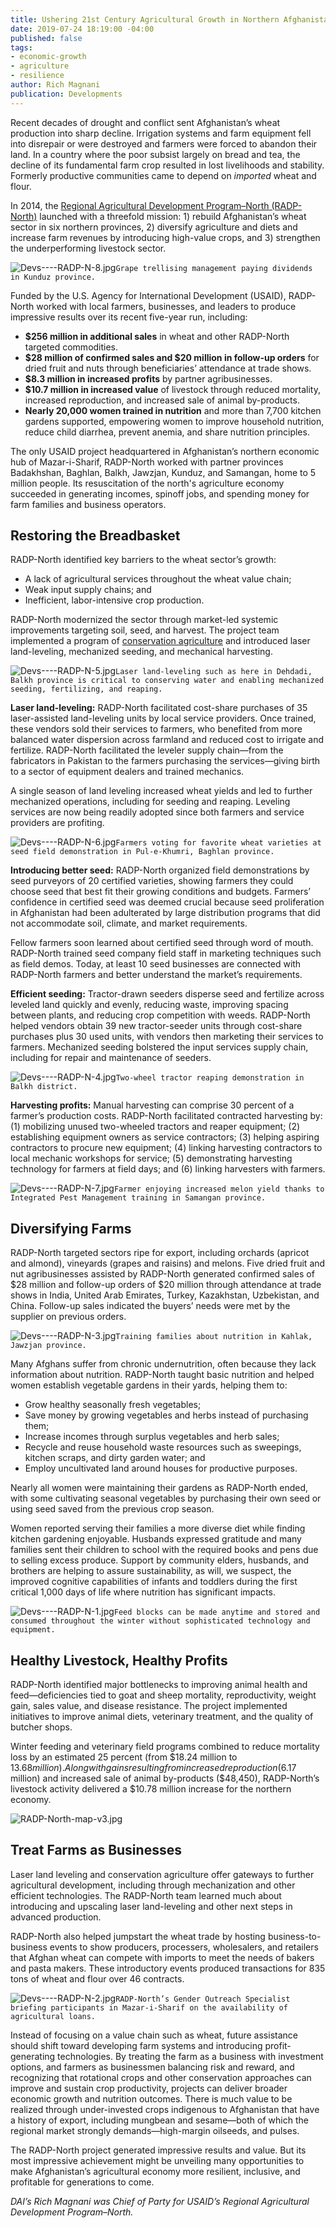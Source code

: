 ```yaml
---
title: Ushering 21st Century Agricultural Growth in Northern Afghanistan
date: 2019-07-24 18:19:00 -04:00
published: false
tags:
- economic-growth
- agriculture
- resilience
author: Rich Magnani
publication: Developments
---
```


Recent decades of drought and conflict sent Afghanistan’s wheat production into sharp decline. Irrigation systems and farm equipment fell into disrepair or were destroyed and farmers were forced to abandon their land. In a country where the poor subsist largely on bread and tea, the decline of its fundamental farm crop resulted in lost livelihoods and stability. Formerly productive communities came to depend on *imported* wheat and flour.

In 2014, the [Regional Agricultural Development Program–North (RADP-North)](https://www.dai.com/our-work/projects/afghanistan-regional-agricultural-development-program-radp-north) launched with a threefold mission: 1) rebuild Afghanistan’s wheat sector in six northern provinces, 2) diversify agriculture and diets and increase farm revenues by introducing high-value crops, and 3) strengthen the underperforming livestock sector.

![Devs----RADP-N-8.jpg](/uploads/Devs----RADP-N-8.jpg)`Grape trellising management paying dividends in Kunduz province.`

Funded by the U.S. Agency for International Development (USAID), RADP-North worked with local farmers, businesses, and leaders to produce impressive results over its recent five-year run, including:

* **$256 million in additional sales** in wheat and other RADP-North targeted commodities.
* **$28 million of confirmed sales and $20 million in follow-up orders** for dried fruit and nuts through beneficiaries’ attendance at trade shows.
* **$8.3 million in increased profits** by partner agribusinesses.
* **$10.7 million in increased value** of livestock through reduced mortality, increased reproduction, and increased sale of animal by-products.
* **Nearly 20,000 women trained in nutrition** and more than 7,700 kitchen gardens supported, empowering women to improve household nutrition, reduce child diarrhea, prevent anemia, and share nutrition principles.

The only USAID project headquartered in Afghanistan’s northern economic hub of Mazar-i-Sharif, RADP-North worked with partner provinces Badakhshan, Baghlan, Balkh, Jawzjan, Kunduz, and Samangan, home to 5 million people. Its resuscitation of the north's agriculture economy succeeded in generating incomes, spinoff jobs, and spending money for farm families and business operators.

## Restoring the Breadbasket

RADP-North identified key barriers to the wheat sector’s growth:

* A lack of agricultural services throughout the wheat value chain; 
* Weak input supply chains; and
* Inefficient, labor-intensive crop production.

RADP-North modernized the sector through market-led systemic improvements targeting soil, seed, and harvest. The project team implemented a program of [conservation agriculture](http://www.fao.org/conservation-agriculture/en/) and introduced laser land-leveling, mechanized seeding, and mechanical harvesting.

![Devs----RADP-N-5.jpg](/uploads/Devs----RADP-N-5.jpg)`Laser land-leveling such as here in Dehdadi, Balkh province is critical to conserving water and enabling mechanized seeding, fertilizing, and reaping.`

**Laser land-leveling:** RADP-North facilitated cost-share purchases of 35 laser-assisted land-leveling units by local service providers. Once trained, these vendors sold their services to farmers, who benefited from more balanced water dispersion across farmland and reduced cost to irrigate and fertilize. RADP-North facilitated the leveler supply chain—from the fabricators in Pakistan to the farmers purchasing the services—giving birth to a sector of equipment dealers and trained mechanics.  

A single season of land leveling increased wheat yields and led to further mechanized operations, including for seeding and reaping. Leveling services are now being readily adopted since both farmers and service providers are profiting.

![Devs----RADP-N-6.jpg](/uploads/Devs----RADP-N-6.jpg)`Farmers voting for favorite wheat varieties at seed field demonstration in Pul-e-Khumri, Baghlan province.` 

**Introducing better seed:** RADP-North organized field demonstrations by seed purveyors of 20 certified varieties, showing farmers they could choose seed that best fit their growing conditions and budgets. Farmers’ confidence in certified seed was deemed crucial because seed proliferation in Afghanistan had been adulterated by large distribution programs that did not accommodate soil, climate, and market requirements.

Fellow farmers soon learned about certified seed through word of mouth. RADP-North trained seed company field staff in marketing techniques such as field demos. Today, at least 10 seed businesses are connected with RADP-North farmers and better understand the market’s requirements.

**Efficient seeding:** Tractor-drawn seeders disperse seed and fertilize across leveled land quickly and evenly, reducing waste, improving spacing between plants, and reducing crop competition with weeds. RADP-North helped vendors obtain 39 new tractor-seeder units through cost-share purchases plus 30 used units, with vendors then marketing their services to farmers. Mechanized seeding bolstered the input services supply chain, including for repair and maintenance of seeders.

![Devs----RADP-N-4.jpg](/uploads/Devs----RADP-N-4.jpg)`Two-wheel tractor reaping demonstration in Balkh district.`

**Harvesting profits:** Manual harvesting can comprise 30 percent of a farmer’s production costs. RADP-North facilitated contracted harvesting by: (1) mobilizing unused two-wheeled tractors and reaper equipment; (2) establishing equipment owners as service contractors; (3) helping aspiring contractors to procure new equipment; (4) linking harvesting contractors to local mechanic workshops for service; (5) demonstrating harvesting technology for farmers at field days; and (6) linking harvesters with farmers.

![Devs----RADP-N-7.jpg](/uploads/Devs----RADP-N-7.jpg)`Farmer enjoying increased melon yield thanks to Integrated Pest Management training in Samangan province.`

## Diversifying Farms

RADP-North targeted sectors ripe for export, including orchards (apricot and almond), vineyards (grapes and raisins) and melons. Five dried fruit and nut agribusinesses assisted by RADP-North generated confirmed sales of $28 million and follow-up orders of $20 million through attendance at trade shows in India, United Arab Emirates, Turkey, Kazakhstan, Uzbekistan, and China. Follow-up sales indicated the buyers’ needs were met by the supplier on previous orders.

![Devs----RADP-N-3.jpg](/uploads/Devs----RADP-N-3.jpg)`Training families about nutrition in Kahlak, Jawzjan province.`

Many Afghans suffer from chronic undernutrition, often because they lack information about nutrition. RADP-North taught basic nutrition and helped women establish vegetable gardens in their yards, helping them to:

* Grow healthy seasonally fresh vegetables;
* Save money by growing vegetables and herbs instead of purchasing them;
* Increase incomes through surplus vegetables and herb sales;
* Recycle and reuse household waste resources such as sweepings, kitchen scraps, and dirty garden water; and
* Employ uncultivated land around houses for productive purposes.

Nearly all women were maintaining their gardens as RADP-North ended, with some cultivating seasonal vegetables by purchasing their own seed or using seed saved from the previous crop season.

Women reported serving their families a more diverse diet while finding kitchen gardening enjoyable. Husbands expressed gratitude and many families sent their children to school with the required books and pens due to selling excess produce. Support by community elders, husbands, and brothers are helping to assure sustainability, as will, we suspect, the improved cognitive capabilities of infants and toddlers during the first critical 1,000 days of life where nutrition has significant impacts.

![Devs----RADP-N-1.jpg](/uploads/Devs----RADP-N-1.jpg)`Feed blocks can be made anytime and stored and consumed throughout the winter without sophisticated technology and equipment.`

## Healthy Livestock, Healthy Profits

RADP-North identified major bottlenecks to improving animal health and feed—deficiencies tied to goat and sheep mortality, reproductivity, weight gain, sales value, and disease resistance. The project implemented initiatives to improve animal diets, veterinary treatment, and the quality of butcher shops.

Winter feeding and veterinary field programs combined to reduce mortality loss by an estimated 25 percent (from $18.24 million to $13.68 million). Along with gains resulting from increased reproduction ($6.17 million) and increased sale of animal by-products ($48,450), RADP-North’s livestock activity delivered a $10.78 million increase for the northern economy.

![RADP-North-map-v3.jpg](/uploads/RADP-North-map-v3.jpg)

## Treat Farms as Businesses

Laser land leveling and conservation agriculture offer gateways to further agricultural development, including through mechanization and other efficient technologies. The RADP-North team learned much about introducing and upscaling laser land-leveling and other next steps in advanced production. 

RADP-North also helped jumpstart the wheat trade by hosting business-to-business events to show producers, processers, wholesalers, and retailers that Afghan wheat can compete with imports to meet the needs of bakers and pasta makers. These introductory events produced transactions for 835 tons of wheat and flour over 46 contracts. 

![Devs----RADP-N-2.jpg](/uploads/Devs----RADP-N-2.jpg)`RADP-North’s Gender Outreach Specialist briefing participants in Mazar-i-Sharif on the availability of agricultural loans.`

Instead of focusing on a value chain such as wheat, future assistance should shift toward developing farm systems and introducing profit-generating technologies. By treating the farm as a business with investment options, and farmers as businessmen balancing risk and reward, and recognizing that rotational crops and other conservation approaches can improve and sustain crop productivity, projects can deliver broader economic growth and nutrition outcomes. There is much value to be realized through under-invested crops indigenous to Afghanistan that have a history of export, including mungbean and sesame—both of which the regional market strongly demands—high-margin oilseeds, and pulses.

The RADP-North project generated impressive results and value. But its most impressive achievement might be unveiling many opportunities to make Afghanistan’s agricultural economy more resilient, inclusive, and profitable for generations to come.

*DAI’s Rich Magnani was Chief of Party for USAID’s Regional Agricultural Development Program–North.*